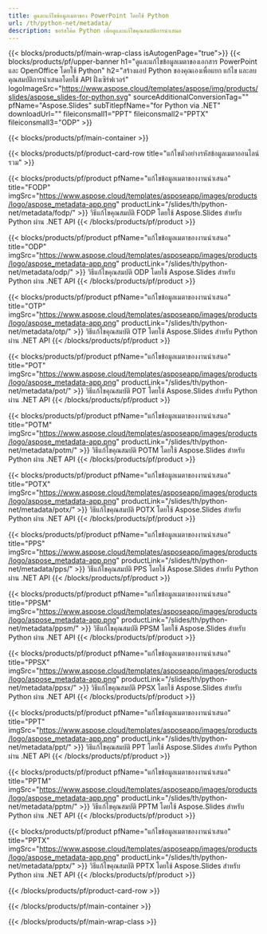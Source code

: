 ```yaml
---
title: ดูและแก้ไขข้อมูลเมตาของ PowerPoint โดยใช้ Python
url: /th/python-net/metadata/
description: ซอร์สโค้ด Python เพื่อดูและแก้ไขคุณสมบัติการนำเสนอ
---
```


{{< blocks/products/pf/main-wrap-class isAutogenPage="true">}}
{{< blocks/products/pf/upper-banner h1="ดูและแก้ไขข้อมูลเมตาของเอกสาร PowerPoint และ OpenOffice โดยใช้ Python" h2="สร้างแอป Python ของคุณเองเพื่อแยก แก้ไข และลบคุณสมบัติการนำเสนอโดยใช้ API ฝั่งเซิร์ฟเวอร์" logoImageSrc="https://www.aspose.cloud/templates/aspose/img/products/slides/aspose_slides-for-python.svg" sourceAdditionalConversionTag="" pfName="Aspose.Slides" subTitlepfName="for Python via .NET" downloadUrl="" fileiconsmall1="PPT" fileiconsmall2="PPTX" fileiconsmall3="ODP" >}}

{{< blocks/products/pf/main-container >}}

{{< blocks/products/pf/product-card-row title="แก้ไขตัวอย่างรหัสข้อมูลเมตาออนไลน์รวม" >}}

{{< blocks/products/pf/product pfName="แก้ไขข้อมูลเมตาของงานนำเสนอ" title="FODP" imgSrc="https://www.aspose.cloud/templates/asposeapp/images/products/logo/aspose_metadata-app.png" productLink="/slides/th/python-net/metadata/fodp/" >}}
วิธีแก้ไขคุณสมบัติ FODP โดยใช้ Aspose.Slides สำหรับ Python ผ่าน .NET API
{{< /blocks/products/pf/product >}}

{{< blocks/products/pf/product pfName="แก้ไขข้อมูลเมตาของงานนำเสนอ" title="ODP" imgSrc="https://www.aspose.cloud/templates/asposeapp/images/products/logo/aspose_metadata-app.png" productLink="/slides/th/python-net/metadata/odp/" >}}
วิธีแก้ไขคุณสมบัติ ODP โดยใช้ Aspose.Slides สำหรับ Python ผ่าน .NET API
{{< /blocks/products/pf/product >}}

{{< blocks/products/pf/product pfName="แก้ไขข้อมูลเมตาของงานนำเสนอ" title="OTP" imgSrc="https://www.aspose.cloud/templates/asposeapp/images/products/logo/aspose_metadata-app.png" productLink="/slides/th/python-net/metadata/otp/" >}}
วิธีแก้ไขคุณสมบัติ OTP โดยใช้ Aspose.Slides สำหรับ Python ผ่าน .NET API
{{< /blocks/products/pf/product >}}

{{< blocks/products/pf/product pfName="แก้ไขข้อมูลเมตาของงานนำเสนอ" title="POT" imgSrc="https://www.aspose.cloud/templates/asposeapp/images/products/logo/aspose_metadata-app.png" productLink="/slides/th/python-net/metadata/pot/" >}}
วิธีแก้ไขคุณสมบัติ POT โดยใช้ Aspose.Slides สำหรับ Python ผ่าน .NET API
{{< /blocks/products/pf/product >}}

{{< blocks/products/pf/product pfName="แก้ไขข้อมูลเมตาของงานนำเสนอ" title="POTM" imgSrc="https://www.aspose.cloud/templates/asposeapp/images/products/logo/aspose_metadata-app.png" productLink="/slides/th/python-net/metadata/potm/" >}}
วิธีแก้ไขคุณสมบัติ POTM โดยใช้ Aspose.Slides สำหรับ Python ผ่าน .NET API
{{< /blocks/products/pf/product >}}

{{< blocks/products/pf/product pfName="แก้ไขข้อมูลเมตาของงานนำเสนอ" title="POTX" imgSrc="https://www.aspose.cloud/templates/asposeapp/images/products/logo/aspose_metadata-app.png" productLink="/slides/th/python-net/metadata/potx/" >}}
วิธีแก้ไขคุณสมบัติ POTX โดยใช้ Aspose.Slides สำหรับ Python ผ่าน .NET API
{{< /blocks/products/pf/product >}}

{{< blocks/products/pf/product pfName="แก้ไขข้อมูลเมตาของงานนำเสนอ" title="PPS" imgSrc="https://www.aspose.cloud/templates/asposeapp/images/products/logo/aspose_metadata-app.png" productLink="/slides/th/python-net/metadata/pps/" >}}
วิธีแก้ไขคุณสมบัติ PPS โดยใช้ Aspose.Slides สำหรับ Python ผ่าน .NET API
{{< /blocks/products/pf/product >}}

{{< blocks/products/pf/product pfName="แก้ไขข้อมูลเมตาของงานนำเสนอ" title="PPSM" imgSrc="https://www.aspose.cloud/templates/asposeapp/images/products/logo/aspose_metadata-app.png" productLink="/slides/th/python-net/metadata/ppsm/" >}}
วิธีแก้ไขคุณสมบัติ PPSM โดยใช้ Aspose.Slides สำหรับ Python ผ่าน .NET API
{{< /blocks/products/pf/product >}}

{{< blocks/products/pf/product pfName="แก้ไขข้อมูลเมตาของงานนำเสนอ" title="PPSX" imgSrc="https://www.aspose.cloud/templates/asposeapp/images/products/logo/aspose_metadata-app.png" productLink="/slides/th/python-net/metadata/ppsx/" >}}
วิธีแก้ไขคุณสมบัติ PPSX โดยใช้ Aspose.Slides สำหรับ Python ผ่าน .NET API
{{< /blocks/products/pf/product >}}

{{< blocks/products/pf/product pfName="แก้ไขข้อมูลเมตาของงานนำเสนอ" title="PPT" imgSrc="https://www.aspose.cloud/templates/asposeapp/images/products/logo/aspose_metadata-app.png" productLink="/slides/th/python-net/metadata/ppt/" >}}
วิธีแก้ไขคุณสมบัติ PPT โดยใช้ Aspose.Slides สำหรับ Python ผ่าน .NET API
{{< /blocks/products/pf/product >}}

{{< blocks/products/pf/product pfName="แก้ไขข้อมูลเมตาของงานนำเสนอ" title="PPTM" imgSrc="https://www.aspose.cloud/templates/asposeapp/images/products/logo/aspose_metadata-app.png" productLink="/slides/th/python-net/metadata/pptm/" >}}
วิธีแก้ไขคุณสมบัติ PPTM โดยใช้ Aspose.Slides สำหรับ Python ผ่าน .NET API
{{< /blocks/products/pf/product >}}

{{< blocks/products/pf/product pfName="แก้ไขข้อมูลเมตาของงานนำเสนอ" title="PPTX" imgSrc="https://www.aspose.cloud/templates/asposeapp/images/products/logo/aspose_metadata-app.png" productLink="/slides/th/python-net/metadata/pptx/" >}}
วิธีแก้ไขคุณสมบัติ PPTX โดยใช้ Aspose.Slides สำหรับ Python ผ่าน .NET API
{{< /blocks/products/pf/product >}}



{{< /blocks/products/pf/product-card-row >}}

{{< /blocks/products/pf/main-container >}}
    
{{< /blocks/products/pf/main-wrap-class >}}